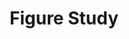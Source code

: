 ---
id: "TT06"
title: "Figure Study"
artistId: "docents"
catalogNo: "TT06"
image: "/images/releases/album-one.jpg"
releaseDate: 2023-08-25
# ffo: ["Clark", "Machinedrum", "Com Truise"]
streamingLinks:
  - { platform: "Nina", url: "https://www.ninaprotocol.com/releases/docents-figure-study" }
  - { platform: "Spotify", url: "https://open.spotify.com/album/03tVTZspKV2CC38gYRZtXE?si=MMT07rSuRW-ktwaF6vkhgg" }
  - { platform: "Apple Music", url: "https://music.apple.com/ca/album/figure-study/1697015947" }
formats: ["digital", "cassette", "compact-disk"]
---